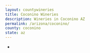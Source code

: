 ```yaml
---
layout: countywineries
title: Coconino Wineries
description: Wineries in Coconino AZ
permalink: /arizona/coconino/
county: coconino
state: az
---
```

-
